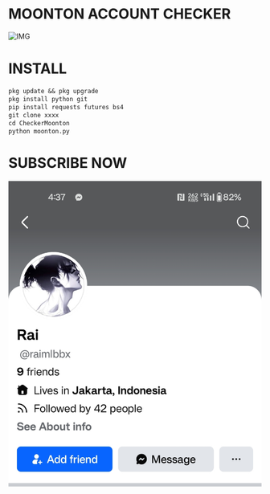 # MOONTON ACCOUNT CHECKER

![IMG](ss.png)

# INSTALL
```
pkg update && pkg upgrade
pkg install python git
pip install requests futures bs4
git clone xxxx
cd CheckerMoonton
python moonton.py
```

# SUBSCRIBE NOW

![IMG](fb.png)
